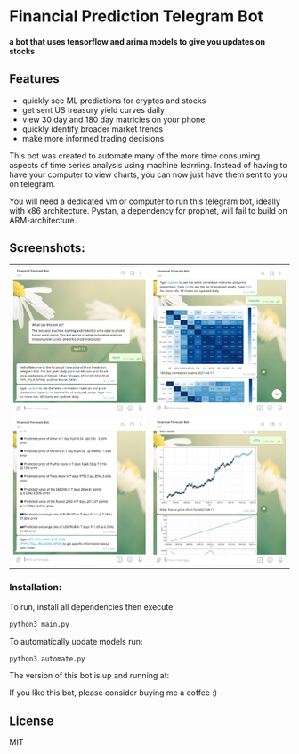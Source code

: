 # Financial Prediction Telegram Bot
#### a bot that uses tensorflow and arima models to give you updates on stocks 

## Features
- quickly see ML predictions for cryptos and stocks
- get sent US treasury yield curves daily
- view 30 day and 180 day matricies on your phone 
- quickly identify broader market trends 
- make more informed trading decisions 

This bot was created to automate many of the more time consuming aspects of time series analysis using machine learning. Instead of having to have your computer to view charts, you can now just have them sent to you on telegram. 

You will need a dedicated vm or computer to run this telegram bot, ideally with x86 architecture. Pystan, a dependency for prophet, will fail to build on ARM-architecture. 

## Screenshots:

| | | 
|:-------------------------:|:-------------------------:|
|![](screenshot1.png)|![](screenshot2.png)|
|![](screenshot3.png)|![](screenshot4.png)|


### Installation:

To run, install all dependencies then execute:

```sh
python3 main.py
```

To automatically update models run:

```sh
python3 automate.py
```

The version of this bot is up and running at: 


If you like this bot, please consider buying me a coffee :)



## License
MIT
